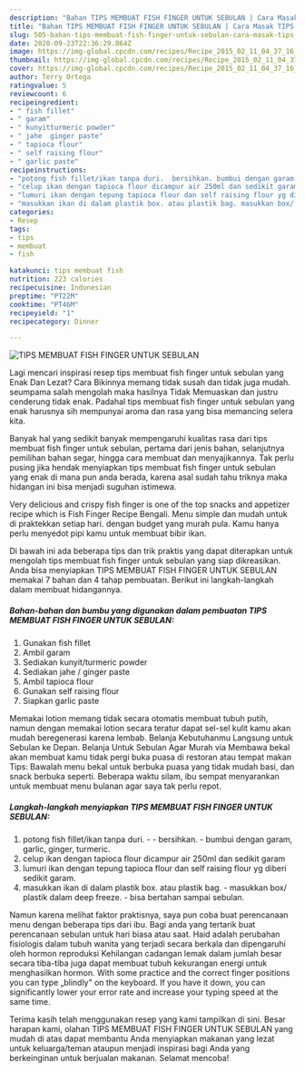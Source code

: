 ```yaml
---
description: "Bahan TIPS MEMBUAT FISH FINGER UNTUK SEBULAN | Cara Masak TIPS MEMBUAT FISH FINGER UNTUK SEBULAN Yang Bikin Ngiler"
title: "Bahan TIPS MEMBUAT FISH FINGER UNTUK SEBULAN | Cara Masak TIPS MEMBUAT FISH FINGER UNTUK SEBULAN Yang Bikin Ngiler"
slug: 505-bahan-tips-membuat-fish-finger-untuk-sebulan-cara-masak-tips-membuat-fish-finger-untuk-sebulan-yang-bikin-ngiler
date: 2020-09-23T22:36:29.864Z
image: https://img-global.cpcdn.com/recipes/Recipe_2015_02_11_04_37_16_146_23af4f12b2f977be1788/751x532cq70/tips-membuat-fish-finger-untuk-sebulan-foto-resep-utama.jpg
thumbnail: https://img-global.cpcdn.com/recipes/Recipe_2015_02_11_04_37_16_146_23af4f12b2f977be1788/751x532cq70/tips-membuat-fish-finger-untuk-sebulan-foto-resep-utama.jpg
cover: https://img-global.cpcdn.com/recipes/Recipe_2015_02_11_04_37_16_146_23af4f12b2f977be1788/751x532cq70/tips-membuat-fish-finger-untuk-sebulan-foto-resep-utama.jpg
author: Terry Ortega
ratingvalue: 5
reviewcount: 6
recipeingredient:
- " fish fillet"
- " garam"
- " kunyitturmeric powder"
- " jahe  ginger paste"
- " tapioca flour"
- " self raising flour"
- " garlic paste"
recipeinstructions:
- "potong fish fillet/ikan tanpa duri.  bersihkan. bumbui dengan garam, garlic, ginger, turmeric."
- "celup ikan dengan tapioca flour dicampur air 250ml dan sedikit garam"
- "lumuri ikan dengan tepung tapioca flour dan self raising flour yg diberi sedikit garam."
- "masukkan ikan di dalam plastik box. atau plastik bag. masukkan box/ plastik dalam deep freeze. bisa bertahan sampai sebulan."
categories:
- Resep
tags:
- tips
- membuat
- fish

katakunci: tips membuat fish 
nutrition: 223 calories
recipecuisine: Indonesian
preptime: "PT22M"
cooktime: "PT46M"
recipeyield: "1"
recipecategory: Dinner

---
```



![TIPS MEMBUAT FISH FINGER UNTUK SEBULAN](https://img-global.cpcdn.com/recipes/Recipe_2015_02_11_04_37_16_146_23af4f12b2f977be1788/751x532cq70/tips-membuat-fish-finger-untuk-sebulan-foto-resep-utama.jpg)

Lagi mencari inspirasi resep tips membuat fish finger untuk sebulan yang Enak Dan Lezat? Cara Bikinnya memang tidak susah dan tidak juga mudah. seumpama salah mengolah maka hasilnya Tidak Memuaskan dan justru cenderung tidak enak. Padahal tips membuat fish finger untuk sebulan yang enak harusnya sih mempunyai aroma dan rasa yang bisa memancing selera kita.

Banyak hal yang sedikit banyak mempengaruhi kualitas rasa dari tips membuat fish finger untuk sebulan, pertama dari jenis bahan, selanjutnya pemilihan bahan segar, hingga cara membuat dan menyajikannya. Tak perlu pusing jika hendak menyiapkan tips membuat fish finger untuk sebulan yang enak di mana pun anda berada, karena asal sudah tahu triknya maka hidangan ini bisa menjadi suguhan istimewa.

Very delicious and crispy fish finger is one of the top snacks and appetizer recipe which is Fish Finger Recipe Bengali. Menu simple dan mudah untuk di praktekkan setiap hari. dengan budget yang murah pula. Kamu hanya perlu menyedot pipi kamu untuk membuat bibir ikan.


Di bawah ini ada beberapa tips dan trik praktis yang dapat diterapkan untuk mengolah tips membuat fish finger untuk sebulan yang siap dikreasikan. Anda bisa menyiapkan TIPS MEMBUAT FISH FINGER UNTUK SEBULAN memakai 7 bahan dan 4 tahap pembuatan. Berikut ini langkah-langkah dalam membuat hidangannya.

<!--inarticleads1-->

##### Bahan-bahan dan bumbu yang digunakan dalam pembuatan TIPS MEMBUAT FISH FINGER UNTUK SEBULAN:

1. Gunakan  fish fillet
1. Ambil  garam
1. Sediakan  kunyit/turmeric powder
1. Sediakan  jahe / ginger paste
1. Ambil  tapioca flour
1. Gunakan  self raising flour
1. Siapkan  garlic paste


Memakai lotion memang tidak secara otomatis membuat tubuh putih, namun dengan memakai lotion secara teratur dapat sel-sel kulit kamu akan mudah beregenerasi karena lembab. Belanja Kebutuhanmu Langsung untuk Sebulan ke Depan. Belanja Untuk Sebulan Agar Murah via Membawa bekal akan membuat kamu tidak pergi buka puasa di restoran atau tempat makan Tips: Bawalah menu bekal untuk berbuka puasa yang tidak mudah basi, dan snack berbuka seperti. Beberapa waktu silam, ibu sempat menyarankan untuk membuat menu bulanan agar saya tak perlu repot. 

<!--inarticleads2-->

##### Langkah-langkah menyiapkan TIPS MEMBUAT FISH FINGER UNTUK SEBULAN:

1. potong fish fillet/ikan tanpa duri. -  - bersihkan. - bumbui dengan garam, garlic, ginger, turmeric.
1. celup ikan dengan tapioca flour dicampur air 250ml dan sedikit garam
1. lumuri ikan dengan tepung tapioca flour dan self raising flour yg diberi sedikit garam.
1. masukkan ikan di dalam plastik box. atau plastik bag. - masukkan box/ plastik dalam deep freeze. - bisa bertahan sampai sebulan.


Namun karena melihat faktor praktisnya, saya pun coba buat perencanaan menu dengan beberapa tips dari ibu. Bagi anda yang tertarik buat perencanaan sebulan untuk hari biasa atau saat. Haid adalah perubahan fisiologis dalam tubuh wanita yang terjadi secara berkala dan dipengaruhi oleh hormon reproduksi Kehilangan cadangan lemak dalam jumlah besar secara tiba-tiba juga dapat membuat tubuh kekurangan energi untuk menghasilkan hormon. With some practice and the correct finger positions you can type „blindly&#34; on the keyboard. If you have it down, you can significantly lower your error rate and increase your typing speed at the same time. 

Terima kasih telah menggunakan resep yang kami tampilkan di sini. Besar harapan kami, olahan TIPS MEMBUAT FISH FINGER UNTUK SEBULAN yang mudah di atas dapat membantu Anda menyiapkan makanan yang lezat untuk keluarga/teman ataupun menjadi inspirasi bagi Anda yang berkeinginan untuk berjualan makanan. Selamat mencoba!
